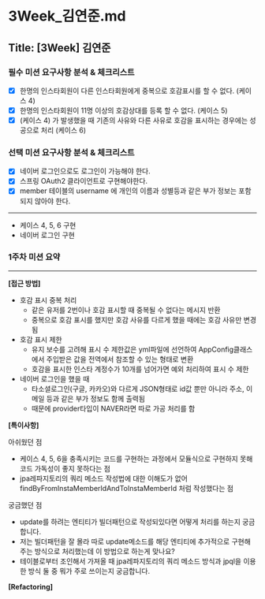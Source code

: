 # 3Week_김연준.md

## Title: [3Week] 김연준

### 필수 미션 요구사항 분석 & 체크리스트
- [x] 한명의 인스타회원이 다른 인스타회원에게 중복으로 호감표시를 할 수 없다. (케이스 4)
- [x] 한명의 인스타회원이 11명 이상의 호감상대를 등록 할 수 없다. (케이스 5)
- [x] (케이스 4) 가 발생했을 때 기존의 사유와 다른 사유로 호감을 표시하는 경우에는 성공으로 처리 (케이스 6)
### 선택 미션 요구사항 분석 & 체크리스트
- [x] 네이버 로그인으로도 로그인이 가능해야 한다.
- [x] 스프링 OAuth2 클라이언트로 구현해야한다.
- [x] member 테이블의 username 에 개인의 이름과 성별등과 같은 부가 정보는 포함되지 않아야 한다. 
---

- 케이스 4, 5, 6 구현
- 네이버 로그인 구현
### 1주차 미션 요약

---

**[접근 방법]**



- 호감 표시 중복 처리
  - 같은 유저를 2번이나 호감 표시할 때 중복될 수 없다는 메시지 반환
  - 중복으로 호감 표시를 했지만 호감 사유를 다르게 했을 때에는 호감 사유만 변경됨
- 호감 표시 제한
  - 유지 보수를 고려해 표시 수 제한값은 yml파일에 선언하여 AppConfig클래스에서 주입받은 값을 전역에서 참조할 수 있는 형태로 변환
  - 호감을 표시한 인스타 계정수가 10개를 넘어가면 예외 처리하여 표시 수 제한
- 네이버 로그인을 했을 때
  - 타소셜로그인(구글, 카카오)와 다르게 JSON형태로 id값 뿐만 아니라 주소, 이메일 등과 같은 부가 정보도 함께 출력됨
  - 때문에 provider타입이 NAVER라면 따로 가공 처리를 함 


**[특이사항]**

아쉬웠던 점
- 케이스 4, 5, 6을 충족시키는 코드를 구현하는 과정에서 모듈식으로 구현하지 못해 코드 가독성이 좋지 못하다는 점
- jpa레파지토리의 쿼리 메소드 작성법에 대한 이해도가 없어 findByFromInstaMemberIdAndToInstaMemberId 처럼 작성했다는 점

궁금했던 점
- update를 하려는 엔티티가 빌더패턴으로 작성되있다면 어떻게 처리를 하는지 궁금합니다. 
- 저는 빌더패턴을 잘 몰라 따로 update메소드를 해당 엔티티에 추가적으로 구현해주는 방식으로 처리했는데 이 방법으로 하는게 맞나요?
- 테이블로부터 조인해서 가져올 때 jpa레파지토리의 쿼리 메소드 방식과 jpql을 이용한 방식 둘 중 뭐가 주로 쓰이는지 궁금합니다.

**[Refactoring]**